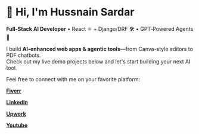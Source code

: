 # 👋 Hi, I'm Hussnain Sardar
**Full-Stack AI Developer** • React ⚛️ + Django/DRF 🛠️ • GPT‑Powered Agents 🤖

I build **AI-enhanced web apps & agentic tools**—from Canva-style editors to PDF chatbots.  
Check out my live demo projects below and let's start building your next AI tool.

Feel free to connect with me on your favorite platform:

**[Fiverr](https://www.fiverr.com/s/DB6R167)**

**[LinkedIn](https://www.linkedin.com/in/sardar-hussnain-268022240)**

**[Upwork](https://www.upwork.com/freelancers/~01e278234731347daf?mp_source=share)**

**[Youtube](https://www.youtube.com/channel/UCEuSmMLMpCg3KvWSkgTBTjg)**
